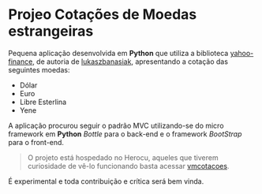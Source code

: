 # Projeo Cotações de Moedas estrangeiras

Pequena aplicação desenvolvida em **Python** que utiliza a biblioteca 
[yahoo-finance](https://github.com/lukaszbanasiak/yahoo-finance), de autoria de 
[lukaszbanasiak](https://github.com/lukaszbanasiak), apresentando a cotação das
seguintes moedas:

- Dólar
- Euro
- Libre Esterlina
- Yene

A aplicação procurou seguir o padrão MVC utilizando-se do micro framework em 
**Python** _Bottle_ para o back-end e o framework _BootStrap_ para o front-end.

>O projeto está hospedado no Herocu, aqueles que tiverem curiosidade de vê-lo
funcionando basta acessar [vmcotacoes](https://vmcotacoes.herokuapp.com/).

É experimental e toda contribuição e crítica será bem vinda.
